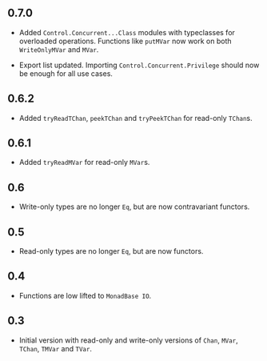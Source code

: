 0.7.0
-----

* Added `Control.Concurrent...Class` modules with typeclasses for overloaded
  operations. Functions like `putMVar` now work on both `WriteOnlyMVar` and
  `MVar`.

* Export list updated. Importing `Control.Concurrent.Privilege` should now be
  enough for all use cases.

0.6.2
-----

* Added `tryReadTChan`, `peekTChan` and `tryPeekTChan` for read-only `TChan`s.

0.6.1
-----

* Added `tryReadMVar` for read-only `MVar`s.

0.6
---

* Write-only types are no longer `Eq`, but are now contravariant functors.

0.5
---

* Read-only types are no longer `Eq`, but are now functors.

0.4
---

* Functions are low lifted to `MonadBase IO`.

0.3
---

* Initial version with read-only and write-only versions of `Chan`, `MVar`,
  `TChan`, `TMVar` and `TVar`.
